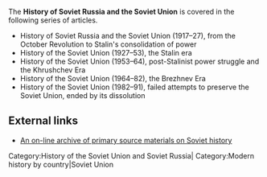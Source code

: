 The **History of Soviet Russia and the Soviet Union** is covered in the
following series of articles.

-   History of Soviet Russia and the Soviet Union (1917–27), from the
    October Revolution to Stalin's consolidation of power
-   History of the Soviet Union (1927–53), the Stalin era
-   History of the Soviet Union (1953–64), post-Stalinist power struggle
    and the Khrushchev Era
-   History of the Soviet Union (1964–82), the Brezhnev Era
-   History of the Soviet Union (1982–91), failed attempts to preserve
    the Soviet Union, ended by its dissolution

External links
--------------

-   [An on-line archive of primary source materials on Soviet
    history](http://www.soviethistory.org)

Category:History of the Soviet Union and Soviet Russia| Category:Modern
history by country|Soviet Union
